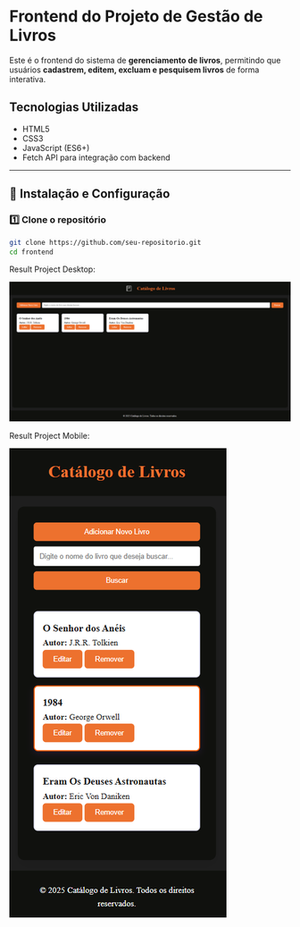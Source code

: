 # Frontend do Projeto de Gestão de Livros

Este é o frontend do sistema de **gerenciamento de livros**, permitindo que usuários **cadastrem, editem, excluam e pesquisem livros** de forma interativa.

## Tecnologias Utilizadas
- HTML5
- CSS3 
- JavaScript (ES6+)
- Fetch API para integração com backend

---

## 🔧 Instalação e Configuração

### 1️⃣ **Clone o repositório**
```sh
git clone https://github.com/seu-repositorio.git
cd frontend
```


Result Project Desktop:

![Imagem do Projeto no Desktop](./src/assets/desktop-project.png)

Result Project Mobile:

![Imagem do Projeto no Mobile](./src/assets/moba-project.png)